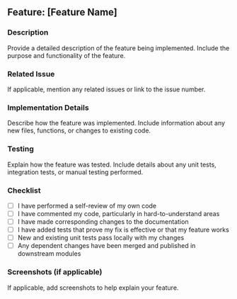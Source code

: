 ## Feature: [Feature Name]

### Description
Provide a detailed description of the feature being implemented. Include the purpose and functionality of the feature.

### Related Issue
If applicable, mention any related issues or link to the issue number.

### Implementation Details
Describe how the feature was implemented. Include information about any new files, functions, or changes to existing code.

### Testing
Explain how the feature was tested. Include details about any unit tests, integration tests, or manual testing performed.

### Checklist
- [ ] I have performed a self-review of my own code
- [ ] I have commented my code, particularly in hard-to-understand areas
- [ ] I have made corresponding changes to the documentation
- [ ] I have added tests that prove my fix is effective or that my feature works
- [ ] New and existing unit tests pass locally with my changes
- [ ] Any dependent changes have been merged and published in downstream modules

### Screenshots (if applicable)
If applicable, add screenshots to help explain your feature.
